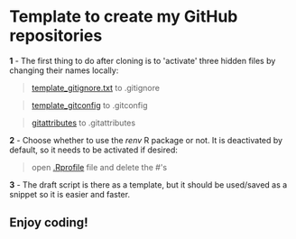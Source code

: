 # Template to create my GitHub repositories

**1** - The first thing to do after cloning is to 'activate' three hidden files by changing their names locally:

>[template_gitignore.txt](https://github.com/br-amaral/Rep_template/blob/main/template_gitignore.txt) to .gitignore
    
>[template_gitconfig](https://github.com/br-amaral/Rep_template/blob/main/template_gitconfig.txt) to .gitconfig

>[gitattributes](https://github.com/br-amaral/Rep_template/blob/main/template_gitattributes.txt) to .gitattributes

**2** - Choose whether to use the *renv* R package or not. It is deactivated by default, so it needs to be activated if desired:

>open [.Rprofile](https://github.com/br-amaral/Rep_template/blob/main/.Rprofile) file and delete the #'s

**3** - The draft script is there as a template, but it should be used/saved as a snippet so it is easier and faster.


## Enjoy coding!
 
